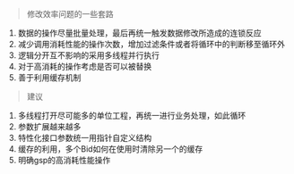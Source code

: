 > 修改效率问题的一些套路

1. 数据的操作尽量批量处理，最后再统一触发数据修改所造成的连锁反应
2. 减少调用消耗性能的操作次数，增加过滤条件或者将循环中的判断移至循环外
3. 逻辑分开互不影响的采用多线程并行执行
4. 对于高消耗的操作考虑是否可以被替换
5. 善于利用缓存机制


> 建议

1. 多线程打开尽可能多的单位工程，再统一进行业务处理，如此循环
2. 参数扩展越来越多
3. 特性化接口参数统一用指针自定义结构
4. 缓存的利用，多个Bid如何在使用时清除另一个的缓存
5. 明确gsp的高消耗性能操作
